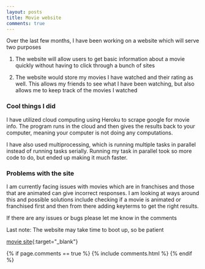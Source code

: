 ```yaml
---
layout: posts
title: Movie website 
comments: true
---
```


Over the last few months, I have been working on a website which will serve two purposes

1. The website will allow users to get basic information about a movie quickly without having to click through a bunch of sites

2. The website would store my movies I have watched and their rating as well. This allows my friends to see what I have been watching, but also allows me to keep track of the movies I watched

### Cool things I did

I have utilized cloud computing using Heroku to scrape google for movie info. The program runs in the cloud and then gives the results back to your computer, meaning your computer is not doing any computations. 

I have also used multiprocessing, which is running multiple tasks in parallel instead of running tasks serially. Running my task in parallel took so more code to do, but ended up making it much faster. 

### Problems with the site

I am currently facing issues with movies which are in franchises and those that are animated can give incorrect responses. I am looking at ways around this and possible solutions include checking if a movie is animated or franchised first and then from there adding keyterms to get the right results.



If there are any issues or bugs please let me know in the comments

Last note: The website may take time to boot up, so be patient

[movie site](https://evening-scrubland-99469.herokuapp.com/){:target="_blank"}

{% if page.comments == true %}
  {% include comments.html %}
{% endif %}